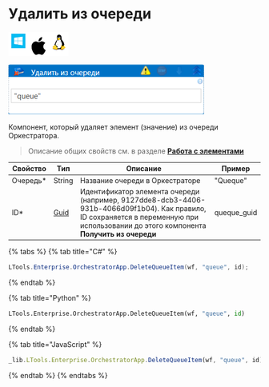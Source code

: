 # Удалить из очереди

![](<../../../../.gitbook/assets/image (815).png>)

![](<../../../../.gitbook/assets/удалить из очереди.png>)

Компонент, который удаляет элемент (значение) из очереди Оркестратора.

> Описание общих свойств см. в разделе [**Работа с элементами**](https://docs.primo-rpa.ru/primo-rpa/primo-studio/process/elements)

| Свойство   | Тип    | Описание                 | Пример
| ---------- | ------ | ------------------------ | ----------
| Очередь\*  | String | Название очереди в Оркестраторе | "Queque"
| ID\*       | [Guid](https://docs.microsoft.com/ru-ru/dotnet/api/system.guid?view=net-6.0) | Идентификатор элемента очереди (например,  9127dde8-dcb3-4406-931b-4066d09f1b04). Как правило, ID сохраняется в переменную при использовании до этого компонента **Получить из очереди** | queque_guid                         

{% tabs %}
{% tab title="C#" %}
```csharp
LTools.Enterprise.OrchestratorApp.DeleteQueueItem(wf, "queue", id);
```
{% endtab %}

{% tab title="Python" %}
```python
LTools.Enterprise.OrchestratorApp.DeleteQueueItem(wf, "queue", id)
```
{% endtab %}

{% tab title="JavaScript" %}
```javascript
_lib.LTools.Enterprise.OrchestratorApp.DeleteQueueItem(wf, "queue", id);
```
{% endtab %}
{% endtabs %}

